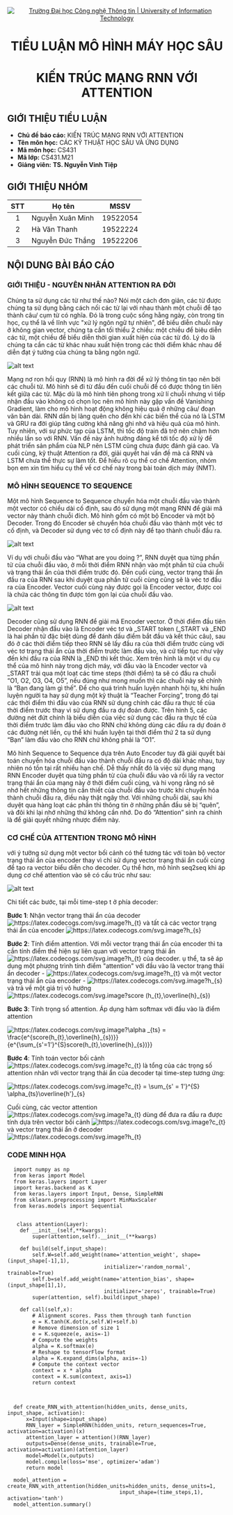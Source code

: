 <!-- Banner -->
<p align="center">
  <a href="https://www.uit.edu.vn/" title="Trường Đại học Công nghệ Thông tin" style="border: none;">
    <img src="https://i.imgur.com/WmMnSRt.png" alt="Trường Đại học Công nghệ Thông tin | University of Information Technology">
  </a>
</p>
<!-- Title -->
<h1 align="center"><b>TIỂU LUẬN MÔ HÌNH MÁY HỌC SÂU</b></h1>
<h1 align="center"><b>KIẾN TRÚC MẠNG RNN VỚI ATTENTION</b></h1>


## GIỚI THIỆU TIỂU LUẬN
* **Chủ đề báo cáo:** KIẾN TRÚC MẠNG RNN VỚI ATTENTION
* **Tên môn học:** CÁC KỸ THUẬT HỌC SÂU VÀ ỨNG DỤNG
* **Mã môn học:** CS431
* **Mã lớp:** CS431.M21
* **Giảng viên:** **TS. Nguyễn Vinh Tiệp** 

## GIỚI THIỆU NHÓM

| STT | Họ tên | MSSV |
| :---: | --- | --- |
| 1 | Nguyễn Xuân Minh | 19522054 | 
| 2 | Hà Văn Thanh | 19522224 |
| 3 | Nguyễn Đức Thắng | 19522206 |

## NỘI DUNG BÀI BÁO CÁO

### GIỚI THIỆU - NGUYÊN NHÂN ATTENTION RA ĐỜI
  Chúng ta sử dụng các từ như thế nào? Nói một cách đơn giản, các từ được chúng ta sử dụng bằng cách nối các từ lại với nhau thành một chuỗi để tạo thành câu/ cụm từ có nghĩa. Đó là
  trong cuộc sống hằng ngày, còn trong tin học, cụ thể là về lĩnh vực "xử lý ngôn ngữ tự nhiên", để biểu diễn chuỗi này ở không gian vector, chúng ta cần tối thiểu
  2 chiều: một chiều để biêu diễn các từ, một chiều để biểu diễn thời gian xuất hiện của các từ đó. Lý do là chúng ta cần các từ khác nhau xuất hiện trong các thời 
  điểm khác nhau để diễn đạt ý tưởng của chúng ta bằng ngôn ngữ.
  
 ![alt text](https://github.com/minz1337/CS431/blob/main/GD2/Image/2.png)
 
 Mạng nơ ron hồi quy (RNN) là mô hình ra đời để xử lý thông tin tạo nên bởi các chuỗi từ. Mô hình sẽ đi từ đầu đến cuối chuỗi để có được thông tin liên kết giữa các từ. Mặc dù là mô hình tiên phong trong xử lí chuỗi nhưng vì tiếp nhận đầu vào không có chọn lọc nên mô hình này gặp vấn đề Vanishing Gradient, làm cho mô hình hoạt động không hiệu quả ở những câu/ đoạn văn bản dài. RNN dần bị lãng quên cho đến khi các biến thể của nó là LSTM và GRU ra đời giúp tăng cường khả năng ghi nhớ và hiệu quả của mô hình.
 Tuy nhiên, với sự phức tạp của LSTM, thì tốc độ train đã trở nên chậm hơn nhiều lần so với RNN. Vấn đề này ảnh hưởng đáng kể tới tốc độ xử lý để phát triển sản phẩm của NLP nên LSTM cũng chưa được đánh giá cao. Và cuối cùng, kỹ thuật Attention ra đời, giải quyết hai vấn đề mà cả RNN và LSTM chưa thể thực sự làm tốt.
  Để hiểu rõ cụ thể cơ chế Attention, nhóm bọn em xin tìm hiểu cụ thể về cơ chế này trong bài toán dịch máy (NMT).
 
 ### MÔ HÌNH SEQUENCE TO SEQUENCE
  Một mô hình Sequence to Sequence chuyển hóa một chuỗi đầu vào thành một vector có chiều dài cố định, sau đó sử dụng một mạng RNN để giải mã vector này thành chuỗi đích. Mô hình gồm có một bộ Encoder và một bộ Decoder. Trong đó Encoder sẽ chuyển hóa chuỗi đầu vào thành một véc tơ cố định, và Decoder sử dụng véc tơ cố định này để tạo thành chuỗi đầu ra.
  
   ![alt text](https://github.com/minz1337/CS431/blob/main/GD2/Image/encoderdecoder.png)
   
  Ví dụ với chuỗi đầu vào “What are you doing ?”, RNN duyệt qua từng phần tử của chuỗi đầu vào, ở mỗi thời điểm RNN nhận vào một phần tử của chuỗi và trạng thái ẩn của thời điểm trước đó. Đến cuối cùng, vector trạng thái ẩn đầu ra của RNN sau khi duyệt qua phần tử cuối cùng cũng sẽ là véc tơ đầu ra của Encoder. Vector cuối cùng này được gọi là Encoder vector, được coi là chứa các thông tin được tóm gọn lại của chuỗi đầu vào.
  
  ![alt text](https://github.com/minz1337/CS431/blob/main/GD2/Image/seq2seq.png)
  
  Decoder cũng sử dụng RNN để giải mã Encoder vector. Ở thời điểm đầu tiên Decoder nhận đầu vào là Encoder véc tơ và _START token (_START và _END là hai phần tử đặc biệt dùng để đánh dấu điểm bắt đầu và kết thúc câu), sau đó ở các thời điểm tiếp theo RNN sẽ lấy đầu ra của thời điểm trước cùng với véc tơ trạng thái ẩn của thời điểm trước làm đầu vào, và cứ tiếp tục như vậy đến khi đầu ra của RNN là _END thì kết thúc. Xem trên hình là một ví dụ cụ thể của mô hình này trong dịch máy, với đầu vào là Encoder vector và _START trải qua một loạt các time steps (thời điểm) ta sẽ có đầu ra chuỗi “O1, O2, O3, O4, O5”, nếu đúng như mong muốn thì các chuỗi này sẽ chính là “Bạn đang làm gì thế”. Để cho quá trình huấn luyện nhanh hội tụ, khi huấn luyện người ta hay sử dụng một kỹ thuật là “Teacher Forcing”, trong đó tại các thời điểm thì đầu vào của RNN sử dụng chính các đầu ra thực tế của thời điểm trước thay vì sử dụng đầu ra dự đoán được. Trên hình 5, các đường nét đứt chính là biểu diễn của việc sử dụng các đầu ra thực tế của thời điểm trước làm đầu vào cho RNN chứ không dùng các đầu ra dự đoán ở các đường nét liền, cụ thể khi huấn luyện tại thời điểm thứ 2 ta sử dụng “Bạn” làm đầu vào cho RNN chứ không phải là “O1”.
  
  Mô hình Sequence to Sequence dựa trên Auto Encoder tuy đã giải quyết bài toán chuyển hóa chuỗi đầu vào thành chuỗi đầu ra có độ dài khác nhau, tuy nhiên nó tồn tại rất nhiều hạn chế. Dễ thấy nhất đó là việc sử dụng mạng RNN Encoder duyệt qua từng phần từ của chuỗi đầu vào và rồi lấy ra vector trạng thái ẩn của mạng này ở thời điểm cuối cùng, và hi vọng rằng nó sẽ nhớ hết những thông tin cần thiết của chuỗi đầu vào trước khi chuyển hóa thành chuỗi đầu ra, điều này thật ngây thơ. Với những chuỗi dài, sau khi duyệt qua hàng loạt các phần thì thông tin ở những phần đầu sẽ bị “quên”, và đôi khi lại nhớ những thứ không cần nhớ. Do đó “Attention” sinh ra chính là để giải quyết những nhược điểm này.
 
 ### CƠ CHẾ CỦA ATTENTION TRONG MÔ HÌNH
  với ý tưởng sử dụng một vector bối cảnh có thể tương tác với toàn bộ vector trạng thái ẩn của encoder thay vì chỉ sử dụng vector trạng thái ẩn cuối cùng để tạo ra vector biểu diễn cho decoder. Cụ thể hơn, mô hình seq2seq khi áp dụng cơ chế attention vào sẽ có cấu trúc như sau:
  
   ![alt text](https://github.com/minz1337/CS431/blob/main/GD2/Image/attention.jpg)
  
  Chi tiết các bước, tại mỗi time-step t ở phía decoder:
  
  **Bước 1**: Nhận vector trạng thái ẩn của decoder <img src="https://latex.codecogs.com/svg.image?h_{t}" title="https://latex.codecogs.com/svg.image?h_{t}" /> và tất cả các vector trạng thái ẩn của encoder <img src="https://latex.codecogs.com/svg.image?h_{s}" title="https://latex.codecogs.com/svg.image?h_{s}" />
 
  **Bước 2**: Tính điểm attention. Với mỗi vector trạng thái ẩn của encoder thì ta cần tính điểm thể hiện sự liên quan với vector trạng thái ẩn <img src="https://latex.codecogs.com/svg.image?h_{t}" title="https://latex.codecogs.com/svg.image?h_{t}" /> của decoder. ụ thể, ta sẽ áp dụng một phương trình tính điểm "attention" với đầu vào là vector trạng thái ẩn decoder - <img src="https://latex.codecogs.com/svg.image?h_{t}" title="https://latex.codecogs.com/svg.image?h_{t}" />  và một vector trạng thái ẩn của encoder - <img src="https://latex.codecogs.com/svg.image?h_{s}" title="https://latex.codecogs.com/svg.image?h_{s}" /> và trả về một giá trị vô hướng  <img src="https://latex.codecogs.com/svg.image?score&space;(h_{t},\overline{h}_{s})" title="https://latex.codecogs.com/svg.image?score (h_{t},\overline{h}_{s})" />
  
  **Bước 3**: Tính trọng số attention. Áp dụng hàm softmax với đầu vào là điểm attention
  
  <img src="https://latex.codecogs.com/svg.image?\alpha&space;_{ts}&space;=&space;\frac{e^{score(h_{t},\overline{h}_{s})}}{e^{\sum_{s'=1'}^{S}score(h_{t},\overline{h}_{s})}}&space;" title="https://latex.codecogs.com/svg.image?\alpha _{ts} = \frac{e^{score(h_{t},\overline{h}_{s})}}{e^{\sum_{s'=1'}^{S}score(h_{t},\overline{h}_{s})}} " />
  
   **Bước 4**: Tính toán vector bối cảnh <img src="https://latex.codecogs.com/svg.image?c_{t}&space;" title="https://latex.codecogs.com/svg.image?c_{t} " /> là tổng của các trọng số attention nhân với vector trạng thái ẩn của decoder tại time-step tương ứng:
   
   <img src="https://latex.codecogs.com/svg.image?c_{t}&space;=&space;\sum_{s'&space;=&space;1'}^{S}&space;\alpha_{ts}\overline{h'}_{s}&space;" title="https://latex.codecogs.com/svg.image?c_{t} = \sum_{s' = 1'}^{S} \alpha_{ts}\overline{h'}_{s} " />
   
   Cuối cùng, các vector attention <img src="https://latex.codecogs.com/svg.image?a_{t}" title="https://latex.codecogs.com/svg.image?a_{t}" /> dùng để đưa ra đầu ra được tính dựa trên vector bối cảnh <img src="https://latex.codecogs.com/svg.image?c_{t}" title="https://latex.codecogs.com/svg.image?c_{t}" /> và vector trạng thái ẩn ở decoder <img src="https://latex.codecogs.com/svg.image?h_{t}" title="https://latex.codecogs.com/svg.image?h_{t}" />

### CODE MINH HỌA
      import numpy as np
      from keras import Model
      from keras.layers import Layer
      import keras.backend as K
      from keras.layers import Input, Dense, SimpleRNN
      from sklearn.preprocessing import MinMaxScaler
      from keras.models import Sequential


       class attention(Layer):
        def __init__(self,**kwargs):
            super(attention,self).__init__(**kwargs)

        def build(self,input_shape):
            self.W=self.add_weight(name='attention_weight', shape=(input_shape[-1],1), 
                                   initializer='random_normal', trainable=True)
            self.b=self.add_weight(name='attention_bias', shape=(input_shape[1],1), 
                                   initializer='zeros', trainable=True)        
            super(attention, self).build(input_shape)

        def call(self,x):
            # Alignment scores. Pass them through tanh function
            e = K.tanh(K.dot(x,self.W)+self.b)
            # Remove dimension of size 1
            e = K.squeeze(e, axis=-1)   
            # Compute the weights
            alpha = K.softmax(e)
            # Reshape to tensorFlow format
            alpha = K.expand_dims(alpha, axis=-1)
            # Compute the context vector
            context = x * alpha
            context = K.sum(context, axis=1)
            return context
   

   
      def create_RNN_with_attention(hidden_units, dense_units, input_shape, activation):
          x=Input(shape=input_shape)
          RNN_layer = SimpleRNN(hidden_units, return_sequences=True, activation=activation)(x)
          attention_layer = attention()(RNN_layer)
          outputs=Dense(dense_units, trainable=True, activation=activation)(attention_layer)
          model=Model(x,outputs)
          model.compile(loss='mse', optimizer='adam')    
          return model    

      model_attention = create_RNN_with_attention(hidden_units=hidden_units, dense_units=1, 
                                        input_shape=(time_steps,1), activation='tanh')
      model_attention.summary()
